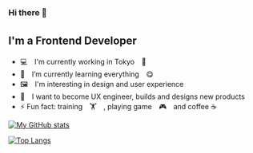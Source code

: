### Hi there 👋　　

## I'm a Frontend Developer　
- 💻　I'm currently working in Tokyo　🗼
- 🌱　I’m currently learning everything　😋
- 🖼　I'm interesting in design and user experience
- 🥅　I want to become UX engineer, builds and designs new products 
- ⚡ Fun fact: training　🏋　, playing game　🎮　and coffee ☕ 

[![My GitHub stats](https://github-readme-stats.vercel.app/api?username=coolbruin&theme=vue-dark&show_icons=true)](https://github.com/coolbruin/github-readme-stats)

[![Top Langs](https://github-readme-stats.vercel.app/api/top-langs/?username=coolbruin&theme=vue-dark&show_icons=true&layout=compact)](https://github.com/coolbruin/github-readme-stats)

